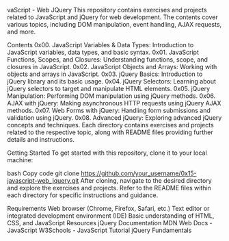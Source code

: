 vaScript - Web JQuery
This repository contains exercises and projects related to JavaScript and jQuery for web development. The contents cover various topics, including DOM manipulation, event handling, AJAX requests, and more.

Contents
0x00. JavaScript Variables & Data Types: Introduction to JavaScript variables, data types, and basic syntax.
0x01. JavaScript Functions, Scopes, and Closures: Understanding functions, scope, and closures in JavaScript.
0x02. JavaScript Objects and Arrays: Working with objects and arrays in JavaScript.
0x03. jQuery Basics: Introduction to jQuery library and its basic usage.
0x04. jQuery Selectors: Learning about jQuery selectors to target and manipulate HTML elements.
0x05. jQuery Manipulation: Performing DOM manipulation using jQuery methods.
0x06. AJAX with jQuery: Making asynchronous HTTP requests using jQuery AJAX methods.
0x07. Web Forms with jQuery: Handling form submissions and validation using jQuery.
0x08. Advanced jQuery: Exploring advanced jQuery concepts and techniques.
Each directory contains exercises and projects related to the respective topic, along with README files providing further details and instructions.

Getting Started
To get started with this repository, clone it to your local machine:

bash
Copy code
git clone https://github.com/your_username/0x15-javascript-web_jquery.git
After cloning, navigate to the desired directory and explore the exercises and projects. Refer to the README files within each directory for specific instructions and guidance.

Requirements
Web browser (Chrome, Firefox, Safari, etc.)
Text editor or integrated development environment (IDE)
Basic understanding of HTML, CSS, and JavaScript
Resources
jQuery Documentation
MDN Web Docs - JavaScript
W3Schools - JavaScript Tutorial
jQuery Fundamentals
